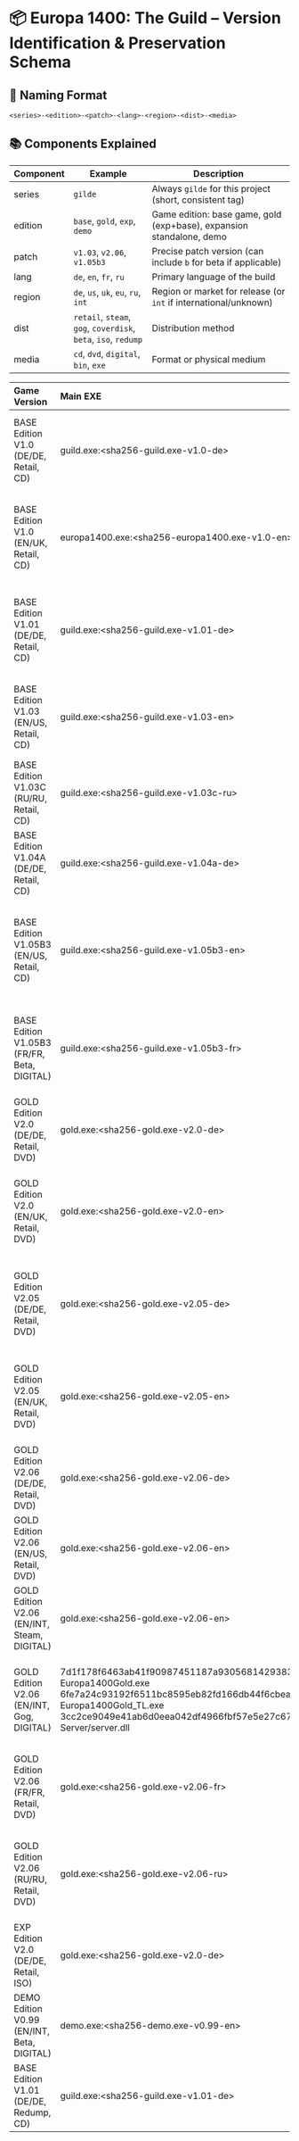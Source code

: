 # 📦 Europa 1400: The Guild – Version Identification & Preservation Schema

## 🧱 Naming Format

```
<series>-<edition>-<patch>-<lang>-<region>-<dist>-<media>
```

## 📚 Components Explained

| Component | Example                        | Description                                                                 |
|-----------|--------------------------------|-----------------------------------------------------------------------------|
| series    | `gilde`                        | Always `gilde` for this project (short, consistent tag)                    |
| edition   | `base`, `gold`, `exp`, `demo`  | Game edition: base game, gold (exp+base), expansion standalone, demo       |
| patch     | `v1.03`, `v2.06`, `v1.05b3`     | Precise patch version (can include `b` for beta if applicable)             |
| lang      | `de`, `en`, `fr`, `ru`         | Primary language of the build                                               |
| region    | `de`, `us`, `uk`, `eu`, `ru`, `int` | Region or market for release (or `int` if international/unknown)    |
| dist      | `retail`, `steam`, `gog`, `coverdisk`, `beta`, `iso`, `redump` | Distribution method |
| media     | `cd`, `dvd`, `digital`, `bin`, `exe` | Format or physical medium                                            |


| Game Version                                | Main EXE                                       | TL EXE                          | Server DLL                                | Notes                                                                        | Release Date   | Media   | Identifier                            |
|:--------------------------------------------|:-----------------------------------------------|:--------------------------------|:------------------------------------------|:-----------------------------------------------------------------------------|:---------------|:--------|:--------------------------------------|
| BASE Edition V1.0 (DE/DE, Retail, CD)       | guild.exe:<sha256-guild.exe-v1.0-de>           |                                 |                                           | Original retail DE release; no TL.exe or Server.dll observed in early builds | 2002-11-14     | cd      | gilde-base-v1.0-de-de-retail-cd       |
| BASE Edition V1.0 (EN/UK, Retail, CD)       | europa1400.exe:<sha256-europa1400.exe-v1.0-en> |                                 |                                           | Early JoWooD UK release; renamed main EXE; no TL or server files present     | 2002-11-29     | cd      | gilde-base-v1.0-en-uk-retail-cd       |
| BASE Edition V1.01 (DE/DE, Retail, CD)      | guild.exe:<sha256-guild.exe-v1.01-de>          |                                 | server.dll:<sha256-server.dll-v1.01-de>   | Minor updates; not widespread, usually overwritten by later patches          | 2002-12-10     | cd      | gilde-base-v1.01-de-de-retail-cd      |
| BASE Edition V1.03 (EN/US, Retail, CD)      | guild.exe:<sha256-guild.exe-v1.03-en>          |                                 | server.dll:<sha256-server.dll-v1.03-en>   | Shipped in UK/US boxed editions; server.dll present for LAN play             | 2003-01-15     | cd      | gilde-base-v1.03-en-us-retail-cd      |
| BASE Edition V1.03C (RU/RU, Retail, CD)     | guild.exe:<sha256-guild.exe-v1.03c-ru>         |                                 | server.dll:<sha256-server.dll-v1.03c-ru>  | Custom Russian translation & localized build from Russobit-M                 | 2003-01-25     | cd      | gilde-base-v1.03c-ru-ru-retail-cd     |
| BASE Edition V1.04A (DE/DE, Retail, CD)     | guild.exe:<sha256-guild.exe-v1.04a-de>         |                                 | server.dll:<sha256-server.dll-v1.04a-de>  | Released shortly before add-on launch; improved voice files                  | 2003-02-15     | cd      | gilde-base-v1.04a-de-de-retail-cd     |
| BASE Edition V1.05B3 (EN/US, Retail, CD)    | guild.exe:<sha256-guild.exe-v1.05b3-en>        |                                 | server.dll:<sha256-server.dll-v1.05b3-en> | Final patch for base game (Beta); widely used in GOG/Steam classic releases  | 2003-03-01     | cd      | gilde-base-v1.05b3-en-us-retail-cd    |
| BASE Edition V1.05B3 (FR/FR, Beta, DIGITAL) | guild.exe:<sha256-guild.exe-v1.05b3-fr>        |                                 | server.dll:<sha256-server.dll-v1.05b3-fr> | Rare French-language Beta patch, available via forums (JoWooD France)        | 2003-03-01     | digital | gilde-base-v1.05b3-fr-fr-beta-digital |
| GOLD Edition V2.0 (DE/DE, Retail, DVD)      | gold.exe:<sha256-gold.exe-v2.0-de>             |                                 | server.dll:<sha256-server.dll-v2.0-de>    | Base expansion release; no TL.exe observed yet                               | 2003-03-20     | dvd     | gilde-gold-v2.0-de-de-retail-dvd      |
| GOLD Edition V2.0 (EN/UK, Retail, DVD)      | gold.exe:<sha256-gold.exe-v2.0-en>             |                                 | server.dll:<sha256-server.dll-v2.0-en>    | Some international discs labeled “Gold”; includes merged content             | 2003-04-01     | dvd     | gilde-gold-v2.0-en-uk-retail-dvd      |
| GOLD Edition V2.05 (DE/DE, Retail, DVD)     | gold.exe:<sha256-gold.exe-v2.05-de>            | tl.exe:<sha256-tl.exe-v2.05-de> | server.dll:<sha256-server.dll-v2.05-de>   | Some DE versions shipped with TL.exe optimized for hardware T&L              | 2003-04-15     | dvd     | gilde-gold-v2.05-de-de-retail-dvd     |
| GOLD Edition V2.05 (EN/UK, Retail, DVD)     | gold.exe:<sha256-gold.exe-v2.05-en>            | tl.exe:<sha256-tl.exe-v2.05-en> | server.dll:<sha256-server.dll-v2.05-en>   | Some EN builds included TL.exe, others did not (regional variance)           | 2003-04-20     | dvd     | gilde-gold-v2.05-en-uk-retail-dvd     |
| GOLD Edition V2.06 (DE/DE, Retail, DVD)     | gold.exe:<sha256-gold.exe-v2.06-de>            | tl.exe:<sha256-tl.exe-v2.06-de> | server.dll:<sha256-server.dll-v2.06-de>   | Final and most stable version; used by Steam, GOG, etc.                      | 2003-05-05     | dvd     | gilde-gold-v2.06-de-de-retail-dvd     |
| GOLD Edition V2.06 (EN/US, Retail, DVD)     | gold.exe:<sha256-gold.exe-v2.06-en>            | tl.exe:<sha256-tl.exe-v2.06-en> | server.dll:<sha256-server.dll-v2.06-en>   |                                                                              | nan            | dvd     | gilde-gold-v2.06-en-us-retail-dvd     |
| GOLD Edition V2.06 (EN/INT, Steam, DIGITAL) | gold.exe:<sha256-gold.exe-v2.06-en>            | tl.exe:<sha256-tl.exe-v2.06-en> | server.dll:<sha256-server.dll-v2.06-en>   | English final version found in official digital distribution                 | 2009-10-15     | digital | gilde-gold-v2.06-en-int-steam-digital |
| GOLD Edition V2.06 (EN/INT, Gog, DIGITAL)   | 7d1f178f6463ab41f90987451187a93056814293832a5d2c76444dbd087e3ae8  Europa1400Gold.exe <br> 6fe7a24c93192f6511bc8595eb82fd166db44f6cbeaf7c2f036838f3b6b4af45  Europa1400Gold_TL.exe <br> 3cc2ce9049e41ab6d0eea042df4966fbf57e5e27c67fb923e81709d2683609d1  Server/server.dll | English final version found in official digital distribution on GoG              | 2012-01-26     | digital | gilde-gold-v2.06-en-int-gog-digital   |
| GOLD Edition V2.06 (FR/FR, Retail, DVD)     | gold.exe:<sha256-gold.exe-v2.06-fr>            |                                 | server.dll:<sha256-server.dll-v2.06-fr>   | French Gold rarely seen physically, likely derived from EN binaries          | 2003-06-01     | dvd     | gilde-gold-v2.06-fr-fr-retail-dvd     |
| GOLD Edition V2.06 (RU/RU, Retail, DVD)     | gold.exe:<sha256-gold.exe-v2.06-ru>            |                                 | server.dll:<sha256-server.dll-v2.06-ru>   | Some GOG builds include Russian Gold; presence of TL.exe unverified          | 2004-01-10     | dvd     | gilde-gold-v2.06-ru-ru-retail-dvd     |
| EXP Edition V2.0 (DE/DE, Retail, ISO)       | gold.exe:<sha256-gold.exe-v2.0-de>             |                                 | server.dll:<sha256-server.dll-v2.0-de>    |                                                                              | nan            | iso     | gilde-exp-v2.0-de-de-retail-iso       |
| DEMO Edition V0.99 (EN/INT, Beta, DIGITAL)  | demo.exe:<sha256-demo.exe-v0.99-en>            |                                 |                                           |                                                                              | nan            | digital | gilde-demo-v0.99-en-int-beta-digital  |
| BASE Edition V1.01 (DE/DE, Redump, CD)      | guild.exe:<sha256-guild.exe-v1.01-de>          |                                 | server.dll:<sha256-server.dll-v1.01-de>   |                                                                              | nan            | cd      | gilde-base-v1.01-de-de-redump-cd      |
